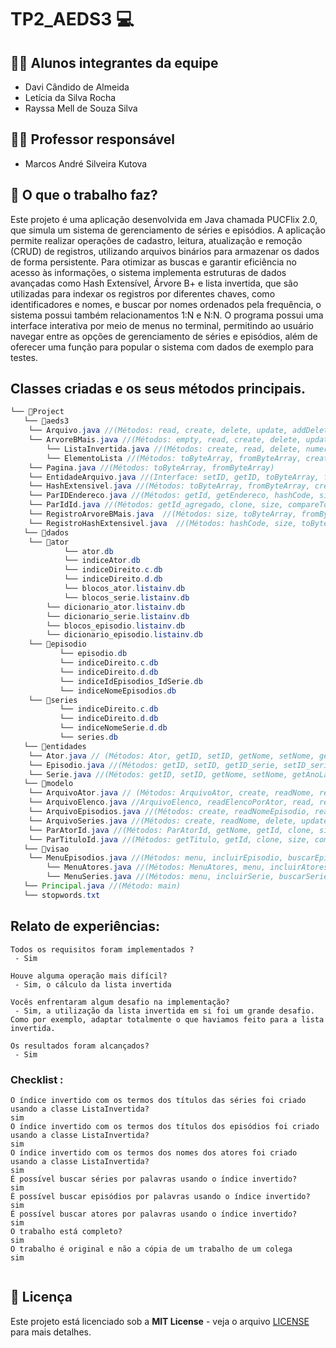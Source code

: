 # TP2_AEDS3 💻

## 👨‍🎓 Alunos integrantes da equipe

* Davi Cândido de Almeida
* Letícia da Silva Rocha
* Rayssa Mell de Souza Silva

## 👨‍🏫 Professor responsável

* Marcos André Silveira Kutova
 
## 🎯 O que o trabalho faz?

Este projeto é uma aplicação desenvolvida em Java chamada PUCFlix 2.0, que simula um sistema de gerenciamento de séries e episódios. A aplicação permite realizar operações de cadastro, leitura, atualização e remoção (CRUD) de registros, utilizando arquivos binários para armazenar os dados de forma persistente. Para otimizar as buscas e garantir eficiência no acesso às informações, o sistema implementa estruturas de dados avançadas como Hash Extensível, Árvore B+ e lista invertida, que são utilizadas para indexar os registros por diferentes chaves, como identificadores e nomes, e buscar por nomes ordenados pela frequência, o sistema possui também relacionamentos 1:N e N:N. O programa possui uma interface interativa por meio de menus no terminal, permitindo ao usuário navegar entre as opções de gerenciamento de séries e episódios, além de oferecer uma função para popular o sistema com dados de exemplo para testes.

## Classes criadas e os seus métodos principais.


```java
└── 📁Project
   └── 📁aeds3
   	└── Arquivo.java //(Métodos: read, create, delete, update, addDeleted, getDeleted)
   	└── ArvoreBMais.java //(Métodos: empty, read, create, delete, update, print)
        └── ListaInvertida.java //(Métodos: create, read, delete, numeroEntidades, incrementaEntidades, decrementaEntidades)
        └── ElementoLista //(Métodos: toByteArray, fromByteArray, create, test, read, update, delete, last, list, empty, full, toString, next, setNext, size)
   	└── Pagina.java //(Métodos: toByteArray, fromByteArray)
   	└── EntidadeArquivo.java //(Interface: setID, getID, toByteArray, fromByteArray)
   	└── HashExtensivel.java //(Métodos: toByteArray, fromByteArray, create, read, update, delete, empty, full, print, atualizaEndereco)
   	└── ParIDEndereco.java //(Métodos: getId, getEndereco, hashCode, size, toString, toByteArray, fromByteArray)
   	└── ParIdId.java //(Métodos: getId_agregado, clone, size, compareTo, toString, toByteArray, fromByteArray)
   	└── RegistroArvoreBMais.java  //(Métodos: size, toByteArray, fromByteArray, compareTo, clone)
   	└── RegistroHashExtensivel.java  //(Métodos: hashCode, size, toByteArray, fromByteArray)
   └── 📁dados
	└── 📁ator
            └── ator.db
            └── indiceAtor.db
            └── indiceDireito.c.db
            └── indiceDireito.d.db
            └── blocos_ator.listainv.db
            └── blocos_serie.listainv.db
	    └── dicionario_ator.listainv.db
	    └── dicionario_serie.listainv.db
	    └── blocos_episodio.listainv.db
	    └── dicionario_episodio.listainv.db
   	└── 📁episodio
       	   └── episodio.db
       	   └── indiceDireito.c.db
       	   └── indiceDireito.d.db
       	   └── indiceIdEpisodios_IdSerie.db
       	   └── indiceNomeEpisodios.db
   	└── 📁series
           └── indiceDireito.c.db
       	   └── indiceDireito.d.db
       	   └── indiceNomeSerie.d.db
       	   └── series.db
   └── 📁entidades
	└── Ator.java // (Métodos: Ator, getID, setID, getNome, setNome, getDataNasc, setDataNasc, getNacionalidade, toByteArray, fromByteArray, toString, equals, compareTo)
   	└── Episodio.java //(Métodos: getID, setID, getID_serie, setID_serie, getNome, setNome, getTemporada, setTemporada, getDataLancamento, setDataLancamento, getDuracaoMinutos, setDuracaoMinutos, getAvaliacao, setAvaliacao, isEspecial, setEspecial, getDescricao, setDescricao, toByteArray, fromByteArray, toString, equals, compareTo)
   	└── Serie.java //(Métodos: getID, setID, getNome, setNome, getAnoLancamento, setAnoLancamento, getSinopse, setSinopse, getStreaming, setStreaming, getGenero, setGenero, getClassIndicativa, toByteArray, fromByteArray, toString, equals, compareTo)
   └── 📁modelo
	└── ArquivoAtor.java // (Métodos: ArquivoAtor, create, readNome, readAtoresDaSerie, readSerieDoAtor, delete, delete, update, atorExiste)
	└── ArquivoElenco.java //ArquivoElenco, readElencoPorAtor, read, readElencoPorSerie, delete, deleteAtorElenco, update)
   	└── ArquivoEpisodios.java //(Métodos: create, readNomeEpisodio, readNomeEpisodioPorSerie, readEpisodiosSerie, delete, deleteEpisodioSerie, update, avaliacaoMediaSerie)
   	└── ArquivoSeries.java //(Métodos: create, readNome, delete, update, serieExiste)
   	└── ParAtorId.java //(Métodos: ParAtorId, getNome, getId, clone, size, compareTo, toString, toByteArray, fromByteAray, transforma)
   	└── ParTituloId.java //(Métodos: getTitulo, getId, clone, size, compareTo, toString, toByteArray, fromByteArray, transforma)
   └── 📁visao
   	└── MenuEpisodios.java //(Métodos: menu, incluirEpisodio, buscarEpisodio, excluirEpisodio, alterarEpisodio, mostraEpisodio, mostraSerie, povoar)
        └── MenuAtores.java //(Métodos: MenuAtores, menu, incluirAtores, buscarAtor, excluirAtor, mostrarAtoresDaSerie, mostraAtor, mostraElenco, mostraSerie, povoar)
        └── MenuSeries.java //(Métodos: menu, incluirSerie, buscarSerie, alterarSerie, excluirSerie, mostrarEpSerie, mostraSerie, povoar)
   └── Principal.java //(Método: main)
   └── stopwords.txt
```


## Relato de experiências:

```
Todos os requisitos foram implementados ?  
 - Sim

Houve alguma operação mais difícil? 
 - Sim, o cálculo da lista invertida 

Vocês enfrentaram algum desafio na implementação? 
 - Sim, a utilização da lista invertida em si foi um grande desafio. Como por exemplo, adaptar totalmente o que haviamos feito para a lista invertida. 

Os resultados foram alcançados? 
 - Sim
```


### Checklist :

```
O índice invertido com os termos dos títulos das séries foi criado usando a classe ListaInvertida?
sim
O índice invertido com os termos dos títulos dos episódios foi criado usando a classe ListaInvertida?
sim
O índice invertido com os termos dos nomes dos atores foi criado usando a classe ListaInvertida?
sim
É possível buscar séries por palavras usando o índice invertido?
sim
É possível buscar episódios por palavras usando o índice invertido?
sim
É possível buscar atores por palavras usando o índice invertido?
sim
O trabalho está completo?
sim
O trabalho é original e não a cópia de um trabalho de um colega
sim


```



## 📄 Licença
Este projeto está licenciado sob a **MIT License** - veja o arquivo [LICENSE](LICENSE) para mais detalhes.


